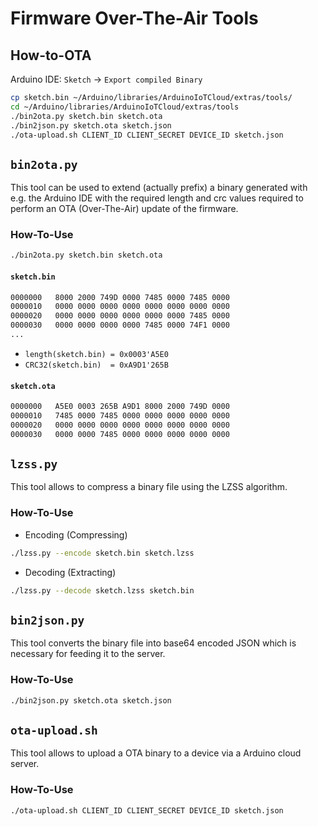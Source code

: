 Firmware Over-The-Air Tools
===========================

## How-to-OTA

Arduino IDE: `Sketch` -> `Export compiled Binary`
```bash
cp sketch.bin ~/Arduino/libraries/ArduinoIoTCloud/extras/tools/
cd ~/Arduino/libraries/ArduinoIoTCloud/extras/tools
./bin2ota.py sketch.bin sketch.ota
./bin2json.py sketch.ota sketch.json
./ota-upload.sh CLIENT_ID CLIENT_SECRET DEVICE_ID sketch.json
```

## `bin2ota.py`
This tool can be used to extend (actually prefix) a binary generated with e.g. the Arduino IDE with the required length and crc values required to perform an OTA (Over-The-Air) update of the firmware.

### How-To-Use
```bash
./bin2ota.py sketch.bin sketch.ota
```
#### `sketch.bin`
```bash
0000000   8000 2000 749D 0000 7485 0000 7485 0000
0000010   0000 0000 0000 0000 0000 0000 0000 0000
0000020   0000 0000 0000 0000 0000 0000 7485 0000
0000030   0000 0000 0000 0000 7485 0000 74F1 0000
...
```
* `length(sketch.bin) = 0x0003'A5E0`
* `CRC32(sketch.bin)  = 0xA9D1'265B`

#### `sketch.ota`
```bash
0000000   A5E0 0003 265B A9D1 8000 2000 749D 0000
0000010   7485 0000 7485 0000 0000 0000 0000 0000
0000020   0000 0000 0000 0000 0000 0000 0000 0000
0000030   0000 0000 7485 0000 0000 0000 0000 0000
```

## `lzss.py`
This tool allows to compress a binary file using the LZSS algorithm.

### How-To-Use
* Encoding (Compressing)
```bash
./lzss.py --encode sketch.bin sketch.lzss
```
* Decoding (Extracting)
```bash
./lzss.py --decode sketch.lzss sketch.bin
```

## `bin2json.py`
This tool converts the binary file into base64 encoded JSON which is necessary for feeding it to the server.

### How-To-Use
```bash
./bin2json.py sketch.ota sketch.json
```

## `ota-upload.sh`
This tool allows to upload a OTA binary to a device via a Arduino cloud server.

### How-To-Use
```bash
./ota-upload.sh CLIENT_ID CLIENT_SECRET DEVICE_ID sketch.json
```